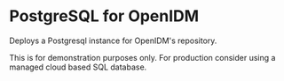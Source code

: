 # PostgreSQL for OpenIDM

Deploys a Postgresql instance for OpenIDM's repository.

This is for demonstration purposes only. For production consider
using a managed cloud based SQL database.





